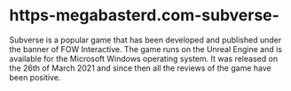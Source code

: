 # https-megabasterd.com-subverse-
Subverse is a popular game that has been developed and published under the banner of FOW Interactive. The game runs on the Unreal Engine and is available for the Microsoft Windows operating system. It was released on the 26th of March 2021 and since then all the reviews of the game have been positive.
